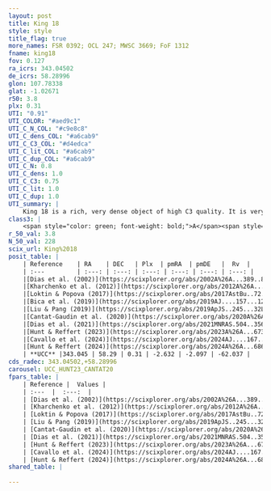 ```yaml
---
layout: post
title: King 18
style: style
title_flag: true
more_names: FSR 0392; OCL 247; MWSC 3669; FoF 1312
fname: king18
fov: 0.127
ra_icrs: 343.04502
de_icrs: 58.28996
glon: 107.78338
glat: -1.02671
r50: 3.8
plx: 0.31
UTI: "0.91"
UTI_COLOR: "#aed9c1"
UTI_C_N_COL: "#c9e8c8"
UTI_C_dens_COL: "#a6cab9"
UTI_C_C3_COL: "#d4edca"
UTI_C_lit_COL: "#a6cab9"
UTI_C_dup_COL: "#a6cab9"
UTI_C_N: 0.8
UTI_C_dens: 1.0
UTI_C_C3: 0.75
UTI_C_lit: 1.0
UTI_C_dup: 1.0
UTI_summary: |
    King 18 is a rich, very dense object of high C3 quality. It is very well-studied in the literature.
class3: |
    <span style="color: green; font-weight: bold;">A</span><span style="color: #FFC300; font-weight: bold;">B</span>
r_50_val: 3.8
N_50_val: 228
scix_url: King%2018
posit_table: |
    | Reference    | RA    | DEC   | Plx  | pmRA  | pmDE   |  Rv  |
    | :---         | :---: | :---: | :---: | :---: | :---: | :---: |
    |[Dias et al. (2002)](https://scixplorer.org/abs/2002A%26A...389..871D) | 343.004 | 58.293 | -- | -2.35 | -2.52 | -- |
    |[Kharchenko et al. (2012)](https://scixplorer.org/abs/2012A%26A...543A.156K) | 343.023 | 58.298 | -- | -2.91 | 3.18 | -- |
    |[Loktin & Popova (2017)](https://scixplorer.org/abs/2017AstBu..72..257L) | 343.02 | 58.298 | -- | -2.815 | 2.243 | -- |
    |[Bica et al. (2019)](https://scixplorer.org/abs/2019AJ....157...12B) | 343.029 | 58.307 | -- | -- | -- | -- |
    |[Liu & Pang (2019)](https://scixplorer.org/abs/2019ApJS..245...32L) | 343.037 | 58.292 | 0.34 | -2.707 | -2.075 | -- |
    |[Cantat-Gaudin et al. (2020)](https://scixplorer.org/abs/2020A%26A...640A...1C) | 343.055 | 58.289 | 0.31 | -2.639 | -2.068 | -- |
    |[Dias et al. (2021)](https://scixplorer.org/abs/2021MNRAS.504..356D) | 343.052 | 58.291 | 0.311 | -2.631 | -2.069 | -62.151 |
    |[Hunt & Reffert (2023)](https://scixplorer.org/abs/2023A%26A...673A.114H) | 343.05 | 58.292 | 0.325 | -2.62 | -2.095 | -29.786 |
    |[Cavallo et al. (2024)](https://scixplorer.org/abs/2024AJ....167...12C) | 343.042 | 58.288 | 0.324 | -- | -- | -- |
    |[Hunt & Reffert (2024)](https://scixplorer.org/abs/2024A%26A...686A..42H) | 343.05 | 58.292 | 0.325 | -2.62 | -2.095 | -29.786 |
    | **UCC** |343.045 | 58.29 | 0.31 | -2.632 | -2.097 | -62.037 | 
cds_radec: 343.04502,+58.28996
carousel: UCC_HUNT23_CANTAT20
fpars_table: |
    | Reference |  Values |
    | :---  |  :---:  |
    | [Dias et al. (2002)](https://scixplorer.org/abs/2002A%26A...389..871D) | `E(B-V)=0.69, Dist=3010.0, Age=8.1` |
    | [Kharchenko et al. (2012)](https://scixplorer.org/abs/2012A%26A...543A.156K) | `e_bv=0.6, distance=2550, log_age=8.525` |
    | [Loktin & Popova (2017)](https://scixplorer.org/abs/2017AstBu..72..257L) | `E(B-V)=0.4, Dmod=12.196, logt=8.78` |
    | [Liu & Pang (2019)](https://scixplorer.org/abs/2019ApJS..245...32L) | `Age=0.692, Z=0.5` |
    | [Cantat-Gaudin et al. (2020)](https://scixplorer.org/abs/2020A%26A...640A...1C) | `AVNN=1.96, DMNN=12.49, AgeNN=7.63` |
    | [Dias et al. (2021)](https://scixplorer.org/abs/2021MNRAS.504..356D) | `Av=2.1, Dist=2374, logage=8.385, [Fe/H]=-0.083` |
    | [Hunt & Reffert (2023)](https://scixplorer.org/abs/2023A%26A...673A.114H) | `AV50=1.99, diffAV50=1.612, MOD50=12.29, logAge50=8.296` |
    | [Cavallo et al. (2024)](https://scixplorer.org/abs/2024AJ....167...12C) | `AV50=2.36, dMod50=12.23, logAge50=8.07, [Fe/H]50=0.09` |
    | [Hunt & Reffert (2024)](https://scixplorer.org/abs/2024A%26A...686A..42H) | `MassJ=963.851` |
shared_table: |
    
---
```

